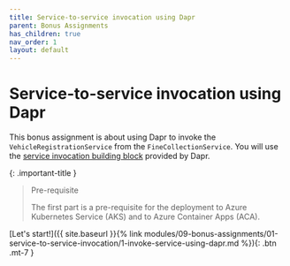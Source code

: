 ```yaml
---
title: Service-to-service invocation using Dapr
parent: Bonus Assignments
has_children: true
nav_order: 1
layout: default
---
```


# Service-to-service invocation using Dapr

This bonus assignment is about using Dapr to invoke the `VehicleRegistrationService` from the `FineCollectionService`. You will use the [service invocation building block](https://docs.dapr.io/developing-applications/building-blocks/service-invocation/service-invocation-overview/) provided by Dapr.

{: .important-title }
> Pre-requisite
> 
> The first part is a pre-requisite for the deployment to Azure Kubernetes Service (AKS) and to Azure Container Apps (ACA).
>

<span class="fs-3">
[Let's start!]({{ site.baseurl }}{% link modules/09-bonus-assignments/01-service-to-service-invocation/1-invoke-service-using-dapr.md %}){: .btn .mt-7 }
</span>
